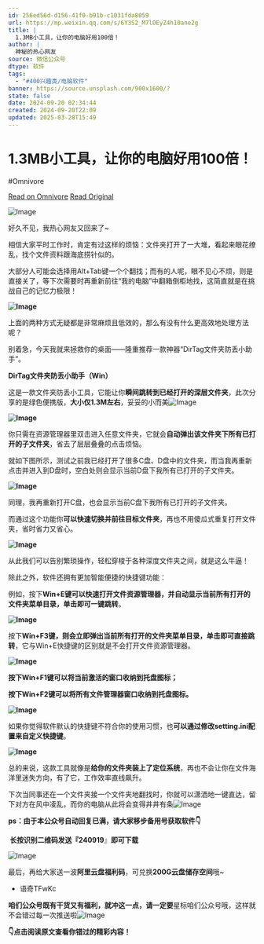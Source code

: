 ```yaml
---
id: 256ed56d-d156-41f0-b91b-c1031fda8059
url: https://mp.weixin.qq.com/s/6Y3S2_M7lOEyZ4h10ane2g
title: |
  1.3MB小工具，让你的电脑好用100倍！
author: |
  神秘的热心网友
source: 微信公众号
dtype: 软件
tags:
  - "#400兴趣类/电脑软件"
banner: https://source.unsplash.com/900x1600/?
state: false
date: 2024-09-20 02:34:44
created: 2024-09-20T22:09
updated: 2025-03-20T15:49
---
```



# 1.3MB小工具，让你的电脑好用100倍！
#Omnivore

[Read on Omnivore](https://omnivore.app/me/https-mp-weixin-qq-com-s-6-y-3-s-2-m-7-l-o-ey-z-4-h-10-ane-2-g-1920b908f04)
[Read Original](https://mp.weixin.qq.com/s/6Y3S2_M7lOEyZ4h10ane2g)

<DIV id="readability-content"><DIV data-omnivore-anchor-idx="1" class="page" id="readability-page-1"><div data-omnivore-anchor-idx="2" id="js_base_container"><p data-omnivore-anchor-idx="3" data-mpa-powered-by="yiban.io"><img data-omnivore-anchor-idx="4" data-omnivore-original-src="https://mmbiz.qpic.cn/mmbiz_gif/jmhESDe15k4rLibEtjJzmTVtC4aSwWXgXdh8LyVZRNnl2DINxjy8s0EOj0oRFUWXQDk1luHc0f3j6mMh1yXozSA/640?wx_fmt=gif&wxfrom=5&wx_lazy=1&random=0.22252756510455995" data-imgfileid="100016606" data-ratio="0.2777777777777778" data-src="https://mmbiz.qpic.cn/mmbiz_gif/jmhESDe15k4rLibEtjJzmTVtC4aSwWXgXdh8LyVZRNnl2DINxjy8s0EOj0oRFUWXQDk1luHc0f3j6mMh1yXozSA/640?wx_fmt=gif&wxfrom=5&wx_lazy=1&random=0.22252756510455995" data-w="1080" data-original-style="font-size: var(--articleFontsize);letter-spacing: 0.034em;" data-index="1" src="https://proxy-prod.omnivore-image-cache.app/0x0,s46czCcCYwqq-Q6y7-koRpy3TjVNf6H9k2Jo0n2L7bO4/https://mmbiz.qpic.cn/mmbiz_gif/jmhESDe15k4rLibEtjJzmTVtC4aSwWXgXdh8LyVZRNnl2DINxjy8s0EOj0oRFUWXQDk1luHc0f3j6mMh1yXozSA/640?wx_fmt=gif&wxfrom=5&wx_lazy=1&random=0.22252756510455995" _width="677px" data-order="0" alt="Image" data-fail="0"><br data-omnivore-anchor-idx="5"></p><p data-omnivore-anchor-idx="6"><span data-omnivore-anchor-idx="7">好久不见，我热心网友又回来了~</span></p><p data-omnivore-anchor-idx="8"><span data-omnivore-anchor-idx="9">相</span><span data-omnivore-anchor-idx="10">信大家平时工作时，肯定有过这样的烦恼：文件夹打开了一大堆，看起来眼花缭乱，找个文件资料跟海底捞针似的。</span></p><p data-omnivore-anchor-idx="11"><span data-omnivore-anchor-idx="12">大部分人可能会选择用Alt+Tab键一个个翻找；而有的人呢，眼不见心不烦，则是直接关了，等下次需要时再重新前往“我的电脑”中翻箱倒柜地找，这简直就是在挑战自己的记忆力极限！</span></p><p data-omnivore-anchor-idx="13"><span data-omnivore-anchor-idx="14"><strong data-omnivore-anchor-idx="15"><img data-omnivore-anchor-idx="16" data-omnivore-original-src="https://mmbiz.qpic.cn/sz_mmbiz_png/VSpOBPbVdV5P6ibK19EpQdNNGiaZ1YNtMAqTjBEeZT2UYx6xsuUWXKhKzXaJySHnmlHto8BtY0yfVtWIdSt0nb6w/640?wx_fmt=png&from=appmsg" data-cropselx1="0" data-cropselx2="530" data-cropsely1="0" data-cropsely2="319" data-imgfileid="100016605" data-ratio="0.21193666260657734" data-s="300,640" data-src="https://mmbiz.qpic.cn/sz_mmbiz_png/VSpOBPbVdV5P6ibK19EpQdNNGiaZ1YNtMAqTjBEeZT2UYx6xsuUWXKhKzXaJySHnmlHto8BtY0yfVtWIdSt0nb6w/640?wx_fmt=png&from=appmsg" data-type="png" data-w="821" data-original-style="height: 122px;letter-spacing: 0.578px;border-color: rgb(217, 212, 212);border-style: solid;border-width: 2px;width: 578px;" data-index="2" src="https://proxy-prod.omnivore-image-cache.app/0x0,s9lQMU2ppJ1MkOUY7VtVWK5Biz9PI6DSLK4cYhoCUinM/https://mmbiz.qpic.cn/sz_mmbiz_png/VSpOBPbVdV5P6ibK19EpQdNNGiaZ1YNtMAqTjBEeZT2UYx6xsuUWXKhKzXaJySHnmlHto8BtY0yfVtWIdSt0nb6w/640?wx_fmt=png&from=appmsg" _width="578px" alt="Image" data-fail="0"></strong></span></p><p data-omnivore-anchor-idx="17"><span data-omnivore-anchor-idx="18">上面的两种方式无疑都是非常麻烦且低效的，那么有没有什么更高效地处理方法呢？</span></p><p data-omnivore-anchor-idx="19"><span data-omnivore-anchor-idx="20">别着急，今天我就来拯救你的桌面——隆重推荐一款神器“DirTag文件夹防丢小助手”</span><span data-omnivore-anchor-idx="21">。</span></p><section data-omnivore-anchor-idx="22"><p data-omnivore-anchor-idx="23"><span data-omnivore-anchor-idx="24"><strong data-omnivore-anchor-idx="25">DirTag文件夹防丢小助手（Win）</strong></span></p></section><p data-omnivore-anchor-idx="26"><span data-omnivore-anchor-idx="27">这</span><span data-omnivore-anchor-idx="28">是一款文件夹防丢小工具，它能让你<strong data-omnivore-anchor-idx="29">瞬间跳转到已经打开的深层文件夹</strong>，</span><span data-omnivore-anchor-idx="30">此次分享的是绿色便携版，<strong data-omnivore-anchor-idx="31">大小仅1.3M左右</strong>，妥妥的小而美<img data-omnivore-anchor-idx="32" data-omnivore-original-src="https://res.wx.qq.com/t/wx_fed/we-emoji/res/v1.3.10/assets/newemoji/Watermelon.png" data-ratio="1" data-src="https://res.wx.qq.com/t/wx_fed/we-emoji/res/v1.3.10/assets/newemoji/Watermelon.png" data-w="128" data-original-style="display:inline-block;width:20px;vertical-align:middle;background-size:cover;" data-index="3" src="https://proxy-prod.omnivore-image-cache.app/0x0,sTv2iZsQXb32djUw2QyVOT2GtR0hi_CJOXWLqXVgc9lQ/https://res.wx.qq.com/t/wx_fed/we-emoji/res/v1.3.10/assets/newemoji/Watermelon.png" _width="20px" alt="Image" data-fail="0"></span></p><p data-omnivore-anchor-idx="33"><span data-omnivore-anchor-idx="34"><strong data-omnivore-anchor-idx="35"><img data-omnivore-anchor-idx="36" data-omnivore-original-src="https://mmbiz.qpic.cn/sz_mmbiz_png/VSpOBPbVdV5P6ibK19EpQdNNGiaZ1YNtMA0vKScurq5EXuGnKibEWzgeEwn6AYcqPgJrl3gKh1iagbasvlPj8rEveg/640?wx_fmt=png&from=appmsg" data-cropselx1="0" data-cropselx2="530" data-cropsely1="0" data-cropsely2="319" data-imgfileid="100016618" data-ratio="0.3516295025728988" data-s="300,640" data-src="https://mmbiz.qpic.cn/sz_mmbiz_png/VSpOBPbVdV5P6ibK19EpQdNNGiaZ1YNtMA0vKScurq5EXuGnKibEWzgeEwn6AYcqPgJrl3gKh1iagbasvlPj8rEveg/640?wx_fmt=png&from=appmsg" data-type="png" data-w="583" data-original-style="height: 203px;letter-spacing: 0.578px;border-color: rgb(217, 212, 212);border-style: solid;border-width: 2px;width: 578px;" data-index="4" src="https://proxy-prod.omnivore-image-cache.app/0x0,sdbS7rOkKJ3o2vWP_6nu0qWDSHLKkSC85CNXJMzKxbnY/https://mmbiz.qpic.cn/sz_mmbiz_png/VSpOBPbVdV5P6ibK19EpQdNNGiaZ1YNtMA0vKScurq5EXuGnKibEWzgeEwn6AYcqPgJrl3gKh1iagbasvlPj8rEveg/640?wx_fmt=png&from=appmsg" _width="578px" alt="Image" data-fail="0"></strong></span></p><p data-omnivore-anchor-idx="37"><span data-omnivore-anchor-idx="38">你只需在资源管理器里双击进入任意文件夹，它就会<strong data-omnivore-anchor-idx="39">自动弹出该文件夹下所有已打开的子文件夹</strong>，省去了层层叠叠的点击烦恼。</span></p><p data-omnivore-anchor-idx="40"><span data-omnivore-anchor-idx="41">就如下图所示，测试之前我已经打开了很多C盘、D盘中的文件夹，而当我再重新点击并进入到D盘时，空白处则会显示当前D盘下我<span data-omnivore-anchor-idx="42">所有已打开的子</span><span data-omnivore-anchor-idx="43">文件夹。</span></span></p><p data-omnivore-anchor-idx="44"><strong data-omnivore-anchor-idx="45"><img data-omnivore-anchor-idx="46" data-omnivore-original-src="https://mmbiz.qpic.cn/sz_mmbiz_gif/VSpOBPbVdV5P6ibK19EpQdNNGiaZ1YNtMAvWnEECj4b6xtU5WzN5mH0dlzIGW598dLgSWJhJQicF0PPOsPh8fOEAg/640?wx_fmt=gif&from=appmsg" data-cropselx1="0" data-cropselx2="542" data-cropsely1="0" data-cropsely2="190" data-imgfileid="100016607" data-ratio="0.5009276437847866" data-s="300,640" data-src="https://mmbiz.qpic.cn/sz_mmbiz_gif/VSpOBPbVdV5P6ibK19EpQdNNGiaZ1YNtMAvWnEECj4b6xtU5WzN5mH0dlzIGW598dLgSWJhJQicF0PPOsPh8fOEAg/640?wx_fmt=gif&from=appmsg" data-type="png" data-w="1078" data-original-style="height: 272px;letter-spacing: 0.578px;border-color: rgb(217, 212, 212);border-style: solid;border-width: 2px;width: 542px;" data-index="5" src="https://proxy-prod.omnivore-image-cache.app/0x0,snHoqGDtGxjg_uB7WtEpHmA-MjaQwQH8G8tsVcRO_kwQ/https://mmbiz.qpic.cn/sz_mmbiz_gif/VSpOBPbVdV5P6ibK19EpQdNNGiaZ1YNtMAvWnEECj4b6xtU5WzN5mH0dlzIGW598dLgSWJhJQicF0PPOsPh8fOEAg/640?wx_fmt=gif&from=appmsg" _width="542px" alt="Image" data-fail="0"></strong></p><p data-omnivore-anchor-idx="47"><span data-omnivore-anchor-idx="48">同理，我再重新打开C盘，也会显示当前C盘下我所有已打开的子文件夹。</span><span data-omnivore-anchor-idx="49"></span></p><p data-omnivore-anchor-idx="50"><span data-omnivore-anchor-idx="51">而通过这个功能你<strong data-omnivore-anchor-idx="52">可以快速切换并前往目标文件夹</strong>，再也不用傻瓜式重复打开文件夹，省时省力又省</span><span data-omnivore-anchor-idx="53">心。</span></p><p data-omnivore-anchor-idx="54"><strong data-omnivore-anchor-idx="55"><strong data-omnivore-anchor-idx="56"><img data-omnivore-anchor-idx="57" data-omnivore-original-src="https://mmbiz.qpic.cn/sz_mmbiz_gif/VSpOBPbVdV5P6ibK19EpQdNNGiaZ1YNtMAT3FzMspm6jRRiaMkePpONkkBO201m8cYR8a4tRE3jGuz9Byx0cFTpMQ/640?wx_fmt=gif&from=appmsg" data-cropselx1="0" data-cropselx2="538" data-cropsely1="0" data-cropsely2="269" data-imgfileid="100016608" data-ratio="0.4828125" data-s="300,640" data-src="https://mmbiz.qpic.cn/sz_mmbiz_gif/VSpOBPbVdV5P6ibK19EpQdNNGiaZ1YNtMAT3FzMspm6jRRiaMkePpONkkBO201m8cYR8a4tRE3jGuz9Byx0cFTpMQ/640?wx_fmt=gif&from=appmsg" data-type="png" data-w="640" data-original-style="height: 269px;letter-spacing: 0.578px;border-color: rgb(217, 212, 212);border-style: solid;border-width: 2px;width: 558px;" data-index="6" src="https://proxy-prod.omnivore-image-cache.app/0x0,sgGFaBXo16CrBULvoknlbtQYJh4gAzvNPgXumoYAYr6w/https://mmbiz.qpic.cn/sz_mmbiz_gif/VSpOBPbVdV5P6ibK19EpQdNNGiaZ1YNtMAT3FzMspm6jRRiaMkePpONkkBO201m8cYR8a4tRE3jGuz9Byx0cFTpMQ/640?wx_fmt=gif&from=appmsg" _width="558px" alt="Image" data-fail="0"></strong></strong></p><p data-omnivore-anchor-idx="58"><span data-omnivore-anchor-idx="59">从此我们可以告别繁琐操作，轻松穿梭于各种深度文件夹之间，就是这么牛逼！</span></p><p data-omnivore-anchor-idx="60"><span data-omnivore-anchor-idx="61">除</span><span data-omnivore-anchor-idx="62">此之外，软件还拥有更加智能便捷的快捷键功能：</span></p><p data-omnivore-anchor-idx="63"><span data-omnivore-anchor-idx="64">例如，按下<strong data-omnivore-anchor-idx="65">Win+E键可以快速打开文件资源管理器，并自动显示当前所有打开的文件夹菜单目录，单击即可一键跳转</strong>。</span></p><p data-omnivore-anchor-idx="66"><span data-omnivore-anchor-idx="67"><strong data-omnivore-anchor-idx="68"><strong data-omnivore-anchor-idx="69"><img data-omnivore-anchor-idx="70" data-omnivore-original-src="https://mmbiz.qpic.cn/sz_mmbiz_gif/VSpOBPbVdV5P6ibK19EpQdNNGiaZ1YNtMAKDlA4BkS5e62zUjWhwz15XYN86qZR6iaav3aQcQN94xzX3ic69LibwLJg/640?wx_fmt=gif&from=appmsg" data-cropselx1="0" data-cropselx2="538" data-cropsely1="0" data-cropsely2="340" data-imgfileid="100016613" data-ratio="0.5551436515291936" data-s="300,640" data-src="https://mmbiz.qpic.cn/sz_mmbiz_gif/VSpOBPbVdV5P6ibK19EpQdNNGiaZ1YNtMAKDlA4BkS5e62zUjWhwz15XYN86qZR6iaav3aQcQN94xzX3ic69LibwLJg/640?wx_fmt=gif&from=appmsg" data-type="png" data-w="1079" data-original-style="height: 321px;letter-spacing: 0.578px;border-color: rgb(217, 212, 212);border-style: solid;border-width: 2px;width: 578px;" data-index="7" src="https://proxy-prod.omnivore-image-cache.app/0x0,sYQnzNRG_jEX-Rqk5iQ5AwShBDjJ3gelTcEgfyJDEkQE/https://mmbiz.qpic.cn/sz_mmbiz_gif/VSpOBPbVdV5P6ibK19EpQdNNGiaZ1YNtMAKDlA4BkS5e62zUjWhwz15XYN86qZR6iaav3aQcQN94xzX3ic69LibwLJg/640?wx_fmt=gif&from=appmsg" _width="578px" alt="Image" data-fail="0"></strong></strong></span></p><p data-omnivore-anchor-idx="71"><span data-omnivore-anchor-idx="72">按</span><span data-omnivore-anchor-idx="73">下<strong data-omnivore-anchor-idx="74">Win+F3键，则会立即弹出当前所有打开的文件夹菜单目录，单击即可直接跳转</strong>，它与Win+E快捷键的区别就是不会打开文件资源管理器。</span></p><p data-omnivore-anchor-idx="75"><span data-omnivore-anchor-idx="76"><strong data-omnivore-anchor-idx="77"><img data-omnivore-anchor-idx="78" data-omnivore-original-src="https://mmbiz.qpic.cn/sz_mmbiz_gif/VSpOBPbVdV5P6ibK19EpQdNNGiaZ1YNtMAhlsDjiauGRyBzcbCuK65Vqt0neGfLicRDSDpsntOAOKzRiakzKkO559xg/640?wx_fmt=gif&from=appmsg" data-cropselx1="0" data-cropselx2="542" data-cropsely1="0" data-cropsely2="315" data-imgfileid="100016611" data-ratio="0.5515625" data-s="300,640" data-src="https://mmbiz.qpic.cn/sz_mmbiz_gif/VSpOBPbVdV5P6ibK19EpQdNNGiaZ1YNtMAhlsDjiauGRyBzcbCuK65Vqt0neGfLicRDSDpsntOAOKzRiakzKkO559xg/640?wx_fmt=gif&from=appmsg" data-type="png" data-w="640" data-original-style="height: 315px;letter-spacing: 0.578px;border-color: rgb(217, 212, 212);border-style: solid;border-width: 2px;width: 571px;box-sizing: border-box;" data-index="8" src="https://proxy-prod.omnivore-image-cache.app/0x0,skSyTt9s_1u60f75DR97asBzEoN33Uecx-iSlcDPOef4/https://mmbiz.qpic.cn/sz_mmbiz_gif/VSpOBPbVdV5P6ibK19EpQdNNGiaZ1YNtMAhlsDjiauGRyBzcbCuK65Vqt0neGfLicRDSDpsntOAOKzRiakzKkO559xg/640?wx_fmt=gif&from=appmsg" _width="571px" alt="Image" data-fail="0"></strong></span></p><p data-omnivore-anchor-idx="79"><strong data-omnivore-anchor-idx="80"><span data-omnivore-anchor-idx="81">按下Win+F1键可以将当前激活的窗口收纳到托盘图标；</span></strong></p><p data-omnivore-anchor-idx="82"><strong data-omnivore-anchor-idx="83"><span data-omnivore-anchor-idx="84">按下Win+F2键可以将所有文件管理器窗口收纳到托盘图标</span><span data-omnivore-anchor-idx="85">。</span></strong><span data-omnivore-anchor-idx="86"></span></p><p data-omnivore-anchor-idx="87"><span data-omnivore-anchor-idx="88"><strong data-omnivore-anchor-idx="89"><img data-omnivore-anchor-idx="90" data-omnivore-original-src="https://mmbiz.qpic.cn/sz_mmbiz_png/VSpOBPbVdV5P6ibK19EpQdNNGiaZ1YNtMA6n0U91X92O6uqT3uLwnnr1KSGjOianQJPCzI2syYwJymHpNAk6bOAwg/640?wx_fmt=png&from=appmsg" data-cropselx1="0" data-cropselx2="542" data-cropsely1="0" data-cropsely2="299" data-imgfileid="100016612" data-ratio="1.3325581395348838" data-s="300,640" data-src="https://mmbiz.qpic.cn/sz_mmbiz_png/VSpOBPbVdV5P6ibK19EpQdNNGiaZ1YNtMA6n0U91X92O6uqT3uLwnnr1KSGjOianQJPCzI2syYwJymHpNAk6bOAwg/640?wx_fmt=png&from=appmsg" data-type="png" data-w="430" data-original-style="height: 723px;letter-spacing: 0.578px;border-color: rgb(217, 212, 212);border-style: solid;border-width: 2px;width: 542px;" data-index="9" src="https://proxy-prod.omnivore-image-cache.app/0x0,sN_mrXC4BxacBPrDeZrmXWUyyQSC-l3yLXw6otS-4Ao8/https://mmbiz.qpic.cn/sz_mmbiz_png/VSpOBPbVdV5P6ibK19EpQdNNGiaZ1YNtMA6n0U91X92O6uqT3uLwnnr1KSGjOianQJPCzI2syYwJymHpNAk6bOAwg/640?wx_fmt=png&from=appmsg" _width="542px" alt="Image" data-fail="0"></strong></span></p><p data-omnivore-anchor-idx="91"><span data-omnivore-anchor-idx="92">如果你觉得软件默认的快捷键不符合你的使用习惯，也<strong data-omnivore-anchor-idx="93">可以通过修改setting.ini配置来自定义快捷键</strong></span><span data-omnivore-anchor-idx="94">。<br data-omnivore-anchor-idx="95"></span></p><p data-omnivore-anchor-idx="96"><span data-omnivore-anchor-idx="97"><strong data-omnivore-anchor-idx="98"><img data-omnivore-anchor-idx="99" data-omnivore-original-src="https://mmbiz.qpic.cn/sz_mmbiz_png/VSpOBPbVdV5P6ibK19EpQdNNGiaZ1YNtMACSWyWlwkmzNyaAnLMbsewfx2seFVsekAZyXXiavH51siaaNZNkFRHX7A/640?wx_fmt=png&from=appmsg" data-cropselx1="0" data-cropselx2="538" data-cropsely1="0" data-cropsely2="717" data-imgfileid="100016609" data-ratio="0.5562700964630225" data-s="300,640" data-src="https://mmbiz.qpic.cn/sz_mmbiz_png/VSpOBPbVdV5P6ibK19EpQdNNGiaZ1YNtMACSWyWlwkmzNyaAnLMbsewfx2seFVsekAZyXXiavH51siaaNZNkFRHX7A/640?wx_fmt=png&from=appmsg" data-type="png" data-w="622" data-original-style="height: 321px;letter-spacing: 0.578px;border-color: rgb(217, 212, 212);border-style: solid;border-width: 2px;width: 578px;" data-index="10" src="https://proxy-prod.omnivore-image-cache.app/0x0,sZ4EjqXOLf7XOkTCBNI1nUShCapLZfbGgS-yIj9KRbMU/https://mmbiz.qpic.cn/sz_mmbiz_png/VSpOBPbVdV5P6ibK19EpQdNNGiaZ1YNtMACSWyWlwkmzNyaAnLMbsewfx2seFVsekAZyXXiavH51siaaNZNkFRHX7A/640?wx_fmt=png&from=appmsg" _width="578px" alt="Image"></strong></span></p><p data-omnivore-anchor-idx="100"><span data-omnivore-anchor-idx="101">总的来说，这款工具就像是<strong data-omnivore-anchor-idx="102">给你的文件夹装上了定位系统</strong>，再也不会让你在文件海洋里迷失方向，有了它，工作效率直线飙升。</span></p><p data-omnivore-anchor-idx="103"><span data-omnivore-anchor-idx="104">下次当同事还在一个文件夹接一个文件夹地翻找时，你就可以潇洒地一键直达，留下对方在风中凌乱，而你的电脑从此将会变得井井有条<img data-omnivore-anchor-idx="105" data-omnivore-original-src="https://res.wx.qq.com/t/wx_fed/we-emoji/res/v1.3.10/assets/newemoji/Yellowdog.png" data-ratio="1" data-src="https://res.wx.qq.com/t/wx_fed/we-emoji/res/v1.3.10/assets/newemoji/Yellowdog.png" data-w="128" data-original-style="display:inline-block;width:20px;vertical-align:middle;background-size:cover;" data-index="11" src="https://proxy-prod.omnivore-image-cache.app/0x0,s419HyvmPA7vu0BFHL6JoucyITFp37TkHDCnIxZnenzs/https://res.wx.qq.com/t/wx_fed/we-emoji/res/v1.3.10/assets/newemoji/Yellowdog.png" _width="20px" alt="Image"></span><span data-omnivore-anchor-idx="106"></span></p><p data-omnivore-anchor-idx="107"><strong data-omnivore-anchor-idx="108"><span data-omnivore-anchor-idx="109">ps：由于本公众号自动回复已满，请大家移步备用号获取软件👇</span></strong><br data-omnivore-anchor-idx="110"></p><p data-omnivore-anchor-idx="111"><span data-omnivore-anchor-idx="112"><strong data-omnivore-anchor-idx="113"><span data-omnivore-anchor-idx="114">&nbsp;长按识别二维码发送『</span></strong><strong data-omnivore-anchor-idx="115"><span data-omnivore-anchor-idx="116">2</span></strong><span data-omnivore-anchor-idx="117"><strong data-omnivore-anchor-idx="118"><span data-omnivore-anchor-idx="119">40919</span></strong>』<strong data-omnivore-anchor-idx="120">即可下载&nbsp;</strong></span></span></p><p data-omnivore-anchor-idx="121"><img data-omnivore-anchor-idx="122" data-omnivore-original-src="https://mmbiz.qpic.cn/mmbiz_png/ZlfaRjT8TYJYQPFibpYR8Nq4XPWBzQ5Ur6I1WoggOX4RKsEDZBspX9HRG5G5Mibt8cfBGDCFlicA7icNDkGsP3l7mg/640?wx_fmt=png&wxfrom=5&wx_lazy=1&wx_co=1&tp=wxpic" data-imgfileid="100016610" data-ratio="1" data-s="300,640" data-src="https://mmbiz.qpic.cn/mmbiz_png/ZlfaRjT8TYJYQPFibpYR8Nq4XPWBzQ5Ur6I1WoggOX4RKsEDZBspX9HRG5G5Mibt8cfBGDCFlicA7icNDkGsP3l7mg/640?wx_fmt=png&wxfrom=5&wx_lazy=1&wx_co=1&tp=wxpic" data-type="png" data-w="400" data-original-style="outline: 0px;visibility: visible !important;width: 225px !important;" data-index="12" src="https://proxy-prod.omnivore-image-cache.app/0x0,sxSmMadBjlEgBFApQ64symFH5PueZHUpIVu-zSglpHDo/https://mmbiz.qpic.cn/mmbiz_png/ZlfaRjT8TYJYQPFibpYR8Nq4XPWBzQ5Ur6I1WoggOX4RKsEDZBspX9HRG5G5Mibt8cfBGDCFlicA7icNDkGsP3l7mg/640?wx_fmt=png&wxfrom=5&wx_lazy=1&wx_co=1&tp=wxpic" _width="225px" alt="Image"></p><section data-omnivore-anchor-idx="123"><span data-omnivore-anchor-idx="124">最后，再给大家送</span><span data-omnivore-anchor-idx="125">一波</span><span data-omnivore-anchor-idx="126" data-darkreader-inline-color="" data-darkreader-inline-outline=""><span data-omnivore-anchor-idx="127"><strong data-omnivore-anchor-idx="128" data-darkreader-inline-outline="">阿里云盘福利码</strong></span><span data-omnivore-anchor-idx="129">，</span></span><span data-omnivore-anchor-idx="130">可兑换</span><span data-omnivore-anchor-idx="131" data-darkreader-inline-color="" data-darkreader-inline-outline=""><span data-omnivore-anchor-idx="132" data-darkreader-inline-color="" data-darkreader-inline-outline=""><strong data-omnivore-anchor-idx="133">200G云盘储存空间</strong></span></span><span data-omnivore-anchor-idx="134">哦</span><span data-omnivore-anchor-idx="135">~</span><span data-omnivore-anchor-idx="136"></span></section><ul data-omnivore-anchor-idx="137"><li data-omnivore-anchor-idx="138"><p data-omnivore-anchor-idx="139"><span data-omnivore-anchor-idx="140">语奇TFwKc</span></p></li></ul><section data-omnivore-anchor-idx="141"><span data-omnivore-anchor-idx="142"><span data-omnivore-anchor-idx="143"><strong data-omnivore-anchor-idx="144">咱们公众号既有干货又有福利，就冲这一点，请一定要</strong></span><span data-omnivore-anchor-idx="145">星标</span><span data-omnivore-anchor-idx="146">咱们公众号哦，这样就不会错过每一次推送啦</span></span><span data-omnivore-anchor-idx="147"><img data-omnivore-anchor-idx="148" data-omnivore-original-src="https://mmbiz.qpic.cn/sz_mmbiz_png/VSpOBPbVdV55GXnyAnQ2XIMuXEgY2qpGqMFbPRQraM7RGZJicUic4ibpo93H3lo4vmS5t3bxszT9IRibjjVYCUiaM4g/640?wx_fmt=png" data-imgfileid="100016614" data-ratio="1" data-src="https://mmbiz.qpic.cn/sz_mmbiz_png/VSpOBPbVdV55GXnyAnQ2XIMuXEgY2qpGqMFbPRQraM7RGZJicUic4ibpo93H3lo4vmS5t3bxszT9IRibjjVYCUiaM4g/640?wx_fmt=png" data-type="png" data-w="128" data-original-style="vertical-align: middle;outline: 0px;display: inline-block;background-size: cover;visibility: visible !important;width: 20px !important;" data-index="13" src="https://proxy-prod.omnivore-image-cache.app/0x0,s0oaoC6KWQkNBXzKI6l7b6E5mE4QND_o30AXbFRIh7hQ/https://mmbiz.qpic.cn/sz_mmbiz_png/VSpOBPbVdV55GXnyAnQ2XIMuXEgY2qpGqMFbPRQraM7RGZJicUic4ibpo93H3lo4vmS5t3bxszT9IRibjjVYCUiaM4g/640?wx_fmt=png" _width="20px" alt="Image"></span><br data-omnivore-anchor-idx="149"></section><section data-omnivore-anchor-idx="150"><mp-common-profile data-omnivore-anchor-idx="151" data-pluginname="mpprofile" data-id="MzkzNDM4MjI4NQ==" data-headimg="http://mmbiz.qpic.cn/mmbiz_png/VSpOBPbVdV7ZmesGUsM7esUO7YSWwysjosW8psBPwwXbnmqD72NZZEkg9F2lYNibTuBvU5fmTaOibXqlx1RZ5P5A/300?wx_fmt=png&wxfrom=19" data-nickname="神秘的热心网友" data-alias="iMyShare" data-signature="Hi~这里有超多实用的黑科技哦！" data-from="0" data-is_biz_ban="0" data-origin_num="201" data-isban="0" data-biz_account_status="0" data-index="0"></mp-common-profile></section><p data-omnivore-anchor-idx="152"><span data-omnivore-anchor-idx="153"><strong data-omnivore-anchor-idx="154"><span data-omnivore-anchor-idx="155">👇点击</span></strong></span><span data-omnivore-anchor-idx="156"><strong data-omnivore-anchor-idx="157"><span data-omnivore-anchor-idx="158">阅读原文</span></strong></span><span data-omnivore-anchor-idx="159"><strong data-omnivore-anchor-idx="160"><span data-omnivore-anchor-idx="161">查看你错过的精彩内容！</span></strong></span></p></div></DIV></DIV>



